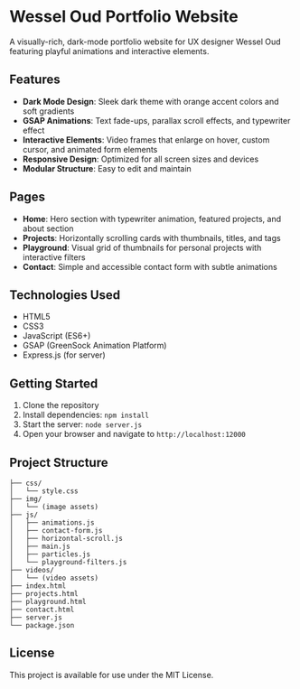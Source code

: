 # Wessel Oud Portfolio Website

A visually-rich, dark-mode portfolio website for UX designer Wessel Oud featuring playful animations and interactive elements.

## Features

- **Dark Mode Design**: Sleek dark theme with orange accent colors and soft gradients
- **GSAP Animations**: Text fade-ups, parallax scroll effects, and typewriter effect
- **Interactive Elements**: Video frames that enlarge on hover, custom cursor, and animated form elements
- **Responsive Design**: Optimized for all screen sizes and devices
- **Modular Structure**: Easy to edit and maintain

## Pages

- **Home**: Hero section with typewriter animation, featured projects, and about section
- **Projects**: Horizontally scrolling cards with thumbnails, titles, and tags
- **Playground**: Visual grid of thumbnails for personal projects with interactive filters
- **Contact**: Simple and accessible contact form with subtle animations

## Technologies Used

- HTML5
- CSS3
- JavaScript (ES6+)
- GSAP (GreenSock Animation Platform)
- Express.js (for server)

## Getting Started

1. Clone the repository
2. Install dependencies: `npm install`
3. Start the server: `node server.js`
4. Open your browser and navigate to `http://localhost:12000`

## Project Structure

```
├── css/
│   └── style.css
├── img/
│   └── (image assets)
├── js/
│   ├── animations.js
│   ├── contact-form.js
│   ├── horizontal-scroll.js
│   ├── main.js
│   ├── particles.js
│   └── playground-filters.js
├── videos/
│   └── (video assets)
├── index.html
├── projects.html
├── playground.html
├── contact.html
├── server.js
└── package.json
```

## License

This project is available for use under the MIT License.